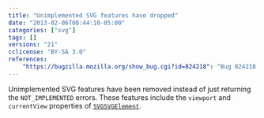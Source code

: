 ```yaml
---
title: "Unimplemented SVG features have dropped"
date: "2013-02-06T08:44:10-05:00"
categories: ["svg"]
tags: []
versions: "21"
cclicense: "BY-SA 3.0"
references:
    "https://bugzilla.mozilla.org/show_bug.cgi?id=824218": "Bug 824218 – Remove unimplemented SVG features"
---
```

Unimplemented SVG features have been removed instead of just returning the `NOT_IMPLEMENTED` errors. These features include the `viewport` and `currentView` properties of [`SVGSVGElement`](https://developer.mozilla.org/en-US/docs/Web/API/SVGSVGElement).
